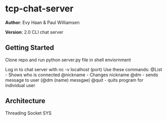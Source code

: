 # tcp-chat-server

**Author**: Evy Haan & Paul Williamsen

**Version**: 2.0
CLI chat server

## Getting Started
Clone repo and run python server.py file in shell enviornment

Log in to chat server with nc -v localhost (port)
Use these commands:
@List - Shows who is connected
@nickname - Changes nickname
@dm - sends message to user (@dm (name) messgae)
@quit - quits program for individual user

## Architecture
Threading
Socket
SYS
